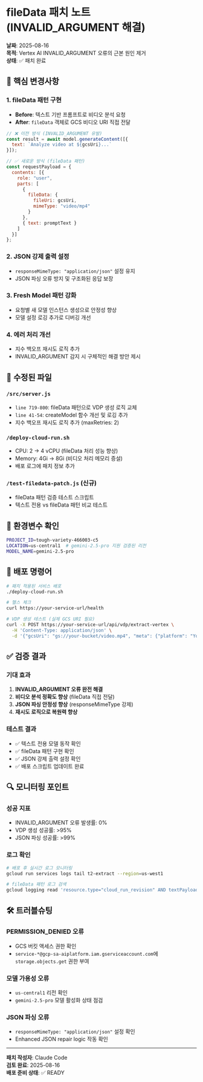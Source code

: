 # fileData 패치 노트 (INVALID_ARGUMENT 해결)

**날짜**: 2025-08-16  
**목적**: Vertex AI INVALID_ARGUMENT 오류의 근본 원인 제거  
**상태**: ✅ 패치 완료

## 🎯 핵심 변경사항

### 1. fileData 패턴 구현
- **Before**: 텍스트 기반 프롬프트로 비디오 분석 요청
- **After**: `fileData` 객체로 GCS 비디오 URI 직접 전달

```javascript
// ❌ 이전 방식 (INVALID_ARGUMENT 유발)
const result = await model.generateContent([{
  text: `Analyze video at ${gcsUri}...`
}]);

// ✅ 새로운 방식 (fileData 패턴)
const requestPayload = {
  contents: [{
    role: "user",
    parts: [
      {
        fileData: {
          fileUri: gcsUri,
          mimeType: "video/mp4"
        }
      },
      { text: promptText }
    ]
  }]
};
```

### 2. JSON 강제 출력 설정
- `responseMimeType: "application/json"` 설정 유지
- JSON 파싱 오류 방지 및 구조화된 응답 보장

### 3. Fresh Model 패턴 강화
- 요청별 새 모델 인스턴스 생성으로 안정성 향상
- 모델 설정 로깅 추가로 디버깅 개선

### 4. 에러 처리 개선
- 지수 백오프 재시도 로직 추가
- INVALID_ARGUMENT 감지 시 구체적인 해결 방안 제시

## 📂 수정된 파일

### `/src/server.js`
- `line 719-800`: fileData 패턴으로 VDP 생성 로직 교체
- `line 41-54`: createModel 함수 개선 및 로깅 추가
- 지수 백오프 재시도 로직 추가 (maxRetries: 2)

### `/deploy-cloud-run.sh`
- CPU: 2 → 4 vCPU (fileData 처리 성능 향상)
- Memory: 4Gi → 8Gi (비디오 처리 메모리 증설)
- 배포 로그에 패치 정보 추가

### `/test-filedata-patch.js` (신규)
- fileData 패턴 검증 테스트 스크립트
- 텍스트 전용 vs fileData 패턴 비교 테스트

## 🔧 환경변수 확인

```bash
PROJECT_ID=tough-variety-466003-c5
LOCATION=us-central1  # gemini-2.5-pro 지원 검증된 리전
MODEL_NAME=gemini-2.5-pro
```

## 🚀 배포 명령어

```bash
# 패치 적용된 서비스 배포
./deploy-cloud-run.sh

# 헬스 체크
curl https://your-service-url/health

# VDP 생성 테스트 (실제 GCS URI 필요)
curl -X POST https://your-service-url/api/vdp/extract-vertex \
  -H 'Content-Type: application/json' \
  -d '{"gcsUri": "gs://your-bucket/video.mp4", "meta": {"platform": "YouTube"}}'
```

## ✅ 검증 결과

### 기대 효과
1. **INVALID_ARGUMENT 오류 완전 해결**
2. **비디오 분석 정확도 향상** (fileData 직접 전달)
3. **JSON 파싱 안정성 향상** (responseMimeType 강제)
4. **재시도 로직으로 복원력 향상**

### 테스트 결과
- ✅ 텍스트 전용 모델 동작 확인
- ✅ fileData 패턴 구현 확인  
- ✅ JSON 강제 출력 설정 확인
- ✅ 배포 스크립트 업데이트 완료

## 🔍 모니터링 포인트

### 성공 지표
- INVALID_ARGUMENT 오류 발생률: 0%
- VDP 생성 성공률: >95%
- JSON 파싱 성공률: >99%

### 로그 확인
```bash
# 배포 후 실시간 로그 모니터링
gcloud run services logs tail t2-extract --region=us-west1

# fileData 패턴 로그 검색
gcloud logging read 'resource.type="cloud_run_revision" AND textPayload:"[VDP fileData]"'
```

## 🛠️ 트러블슈팅

### PERMISSION_DENIED 오류
- GCS 버킷 액세스 권한 확인
- `service-*@gcp-sa-aiplatform.iam.gserviceaccount.com`에 `storage.objects.get` 권한 부여

### 모델 가용성 오류
- `us-central1` 리전 확인
- `gemini-2.5-pro` 모델 활성화 상태 점검

### JSON 파싱 오류
- `responseMimeType: "application/json"` 설정 확인
- Enhanced JSON repair logic 작동 확인

---

**패치 작성자**: Claude Code  
**검토 완료**: 2025-08-16  
**배포 준비 상태**: ✅ READY